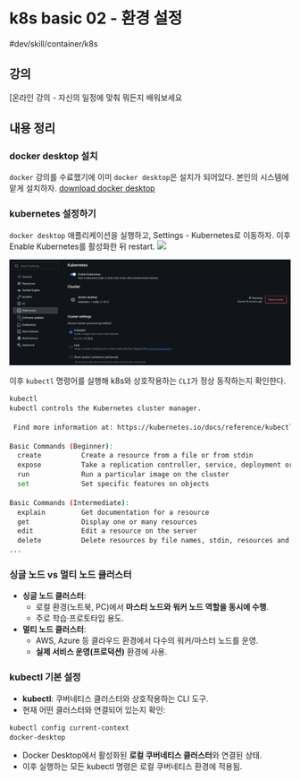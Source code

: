 # k8s basic 02 - 환경 설정
#dev/skill/container/k8s

## 강의
[온라인 강의 - 자신의 일정에 맞춰 뭐든지 배워보세요

## 내용 정리
### docker desktop 설치
`docker` 강의를 수료했기에 이미 `docker desktop`은 설치가 되어있다. 본인의 시스템에 맡게 설치하자.
[download docker desktop](https://docs.docker.com/get-started/get-docker/?_gl=1*1owntno*_gcl_au*MTQ1ODU0Mjc1LjE3NTM2MDgyMTI.*_ga*MTc0ODY3MDk4My4xNzUzNjA4MjEy*_ga_XJWPQMJYHQ*czE3NTY3OTM2MzYkbzE1JGcxJHQxNzU2NzkzNjgzJGoxMyRsMCRoMA..)

### kubernetes 설정하기
`docker desktop` 애플리케이션을 실행하고, Settings - Kubernetes로 이동하자. 이후 Enable Kubernetes를 활성화한 뒤 restart.
![](assets/image.png)

![image-20250902154011128](assets/image-20250902154011128.png)

이후 `kubectl` 명령어를 실행해 k8s와 상호작용하는 `CLI`가 정상 동작하는지 확인한다.
```sh
kubectl                                                                                                                                                        ✔  docker-desktop 󱃾  15:25:05  ▓▒░
kubectl controls the Kubernetes cluster manager.

 Find more information at: https://kubernetes.io/docs/reference/kubectl/

Basic Commands (Beginner):
  create          Create a resource from a file or from stdin
  expose          Take a replication controller, service, deployment or pod and expose it as a new Kubernetes service
  run             Run a particular image on the cluster
  set             Set specific features on objects

Basic Commands (Intermediate):
  explain         Get documentation for a resource
  get             Display one or many resources
  edit            Edit a resource on the server
  delete          Delete resources by file names, stdin, resources and names, or by resources and label selector
...
```

### 싱글 노드 vs 멀티 노드 클러스터
* **싱글 노드 클러스터**:
  * 로컬 환경(노트북, PC)에서 **마스터 노드와 워커 노드 역할을 동시에 수행**.
  * 주로 학습·프로토타입 용도.
* **멀티 노드 클러스터**:
  * AWS, Azure 등 클라우드 환경에서 다수의 워커/마스터 노드를 운영.
  * **실제 서비스 운영(프로덕션)** 환경에 사용.
### kubectl 기본 설정
* **kubectl**: 쿠버네티스 클러스터와 상호작용하는 CLI 도구.
* 현재 어떤 클러스터와 연결되어 있는지 확인:
```sh
kubectl config current-context
docker-desktop
```
* Docker Desktop에서 활성화된 **로컬 쿠버네티스 클러스터**와 연결된 상태.
* 이후 실행하는 모든 kubectl 명령은 로컬 쿠버네티스 환경에 적용됨.




